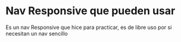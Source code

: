 # Nav Responsive que pueden usar

Es un nav Responsive que hice para practicar, es de libre uso por si necesitan un nav sencillo
